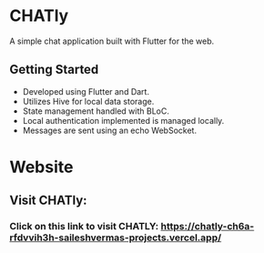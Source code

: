 # CHATly

A simple chat application built with Flutter for the web.

## Getting Started

- Developed using Flutter and Dart.
- Utilizes Hive for local data storage.
- State management handled with BLoC.
- Local authentication implemented is managed locally.
- Messages are sent using an echo WebSocket.

# Website

## Visit CHATly:

### Click on this link to visit CHATLY: https://chatly-ch6a-rfdvvih3h-saileshvermas-projects.vercel.app/
